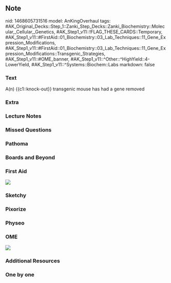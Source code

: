 ## Note
nid: 1468605731516
model: AnKingOverhaul
tags: #AK_Original_Decks::Step_1::Zanki_Step_Decks::Zanki_Biochemistry::Molecular,_Cellular,_Genetics, #AK_Step1_v11::!FLAG_THESE_CARDS::Temporary, #AK_Step1_v11::#FirstAid::01_Biochemistry::03_Lab_Techniques::11_Gene_Expression_Modifications, #AK_Step1_v11::#FirstAid::01_Biochemistry::03_Lab_Techniques::11_Gene_Expression_Modifications::Transgenic_Strategies, #AK_Step1_v11::#OME_banner, #AK_Step1_v11::^Other::^HighYield::4-LowerYield, #AK_Step1_v11::^Systems::Biochem::Labs
markdown: false

### Text
<div>
  A(n) {{c1::knock-out}} transgenic mouse has had a gene removed
</div>

### Extra


### Lecture Notes


### Missed Questions


### Pathoma


### Boards and Beyond


### First Aid
<img src="tmp7SY9Sq.png">

### Sketchy


### Pixorize


### Physeo


### OME
<div class="ome-widget">
  <a href="https://onlinemeded.org?ref=anki"><img src=
  "_OME_AnkiFlashcards_General_7.png"></a>
</div>

### Additional Resources


### One by one

